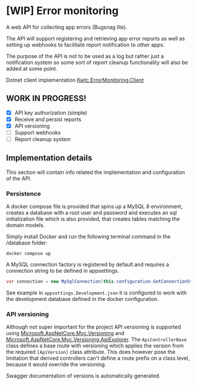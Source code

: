 # [WIP] Error monitoring

A web API for collecting app errors (Bugsnag lite). 

The API will support registering and retrieving app error reports as well as setting up webhooks to facilitate report notification to other apps. 

The purpose of the API is not to be used as a log but rather just a notification system so some sort of report cleanup functionality will also be added at some point.

Dotnet client implementation [Kwtc.ErrorMonitoring.Client](https://github.com/kwtc/error-monitoring-client-dotnet)

## WORK IN PROGRESS!
- [X] API key authorization (simple)
- [X] Receive and persist reports
- [X] API versioning
- [ ] Support webhooks
- [ ] Report cleanup system

## Implementation details
This section will contain info related the implementation and configuration of the API.

### Persistence
A docker compose file is provided that spins up a MySQL 8 environment, creates a database with a root user and password and executes an sql initialization file which is also provided, that creates tables matching the domain models.

Simply install Docker and run the following terminal command in the /database folder:

```
docker compose up
```

A MySQL connection factory is registered by default and requires a connection string to be defined in appsettings.

```c#
var connection = new MySqlConnection(this.configuration.GetConnectionString("DefaultConnection"));
```

See example in `appsettings.Development.json` it is configured to work with the development database defined in the docker configuration.

### API versioning
Although not super important for the project API versioning is supported using [Microsoft.AspNetCore.Mvc.Versioning](https://www.nuget.org/packages/Microsoft.AspNetCore.Mvc.Versioning/) and [Microsoft.AspNetCore.Mvc.Versioning.ApiExplorer](https://www.nuget.org/packages/Microsoft.AspNetCore.Mvc.Versioning.ApiExplorer). The `ApiControllerBase` class defines a base route with versioning which applies the version from the required `[ApiVersion]` class attribute. This does however pose the limitation that derived controllers can't define a route prefix on a class level, because it would override the versioning.

Swagger documentation of versions is automatically generated.
